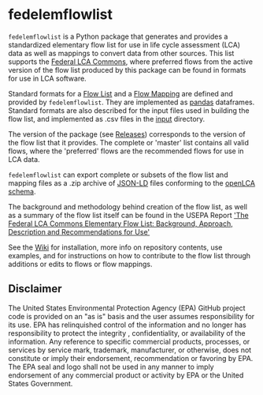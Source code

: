 # fedelemflowlist

`fedelemflowlist` is a Python package that generates and provides a standardized elementary flow list for use in life cycle assessment (LCA) data
 as well as mappings to convert data from other sources. This list supports the [Federal LCA Commons](http://www.lcacommons.gov),
 where preferred flows from the active version of the flow list produced by this package can be found in formats for use in LCA software.

 Standard formats for a [Flow List](./format%20specs/FlowList.md)
 and a [Flow Mapping](./format%20specs/FlowMapping.md) are defined and provided by `fedelemflowlist`.
  They are implemented as [pandas](https://pandas.pydata.org/) dataframes.
   Standard formats are also described for the input files used in building the flow list, and implemented as .csv files
   in the [input](https://github.com/USEPA/Federal-LCA-Commons-Elementary-Flow-List/tree/master/fedelemflowlist/input) directory.  

 The version of the package (see [Releases](https://github.com/USEPA/Federal-LCA-Commons-Elementary-Flow-List/releases/))
 corresponds to the version of the flow list that it provides. The complete or 'master' list contains all valid flows,
  where the 'preferred' flows are the recommended flows for use in LCA data.
  
`fedelemflowlist` can export complete or subsets of the flow list and mapping files as a .zip archive of [JSON-LD](https://json-ld.org/)
 files conforming to the [openLCA schema](http://greendelta.github.io/olca-schema/).

 The background and methodology behind creation of the flow list, as well as a summary of the flow list itself can be
  found in the USEPA Report
 ['The Federal LCA Commons Elementary Flow List: Background, Approach, Description and Recommendations for Use'](https://cfpub.epa.gov/si/si_public_search_results.cfm?simpleSearch=0&showCriteria=2&searchAll=elementary+flows&TIMSType=Published+Report&dateBeginPublishedPresented=07%2F31%2F2019)

See the [Wiki](https://github.com/USEPA/Federal-LCA-Commons-Elementary-Flow-List/wiki/) for installation, more info on repository
contents, use examples, and for instructions on how to contribute to the flow list through additions or edits to flows or flow mappings.

## Disclaimer

The United States Environmental Protection Agency (EPA) GitHub project code is provided on an "as is" basis
 and the user assumes responsibility for its use.  EPA has relinquished control of the information and no longer
  has responsibility to protect the integrity , confidentiality, or availability of the information.  Any
   reference to specific commercial products, processes, or services by service mark, trademark, manufacturer,
    or otherwise, does not constitute or imply their endorsement, recommendation or favoring by EPA.  The EPA seal
     and logo shall not be used in any manner to imply endorsement of any commercial product or activity by EPA or
      the United States Government.

